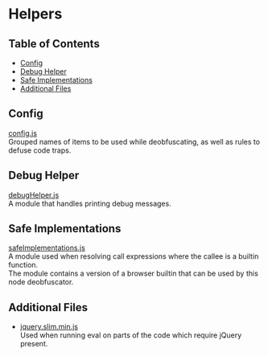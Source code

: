 # Helpers

## Table of Contents
* [Config](#config)
* [Debug Helper](#debug-helper)
* [Safe Implementations](#safe-implementations)
* [Additional Files](#additional-files)

## Config
[config.js](config.js) <br/>
Grouped names of items to be used while deobfuscating, as well as rules to defuse code traps.

## Debug Helper
[debugHelper.js](debugHelper.js) <br/>
A module that handles printing debug messages.

## Safe Implementations
[safeImplementations.js](safeImplementations.js) <br/>
A module used when resolving call expressions where the callee is a builtin function. <br/>
The module contains a version of a browser builtin that can be used by this node deobfuscator.

## Additional Files
* [jquery.slim.min.js](jquery.slim.min.js) <br/>
  Used when running eval on parts of the code which require jQuery present.